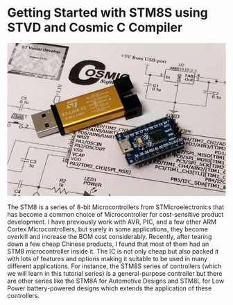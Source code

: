 # Getting Started with STM8S using STVD and Cosmic C Compiler

<img src="IMAGES/Getting Started with STM8S.jpg" alt="image1" title="image1">

The STM8 is a series of 8-bit Microcontrollers from STMicroelectronics that has become a common choice of Microcontroller for cost-sensitive product development. I have previously work with AVR, PIC, and a few other ARM Cortex Microcontrollers, but surely in some applications, they become overkill and increase the BOM cost considerably. Recently, after tearing down a few cheap Chinese products, I found that most of them had an STM8 microcontroller inside it. The IC is not only cheap but also packed it with lots of features and options making it suitable to be used in many different applications. For instance, the STM8S series of controllers (which we will learn in this tutorial series) is a general-purpose controller but there are other series like the STM8A for Automotive Designs and STM8L for Low Power battery-powered designs which extends the application of these controllers.
